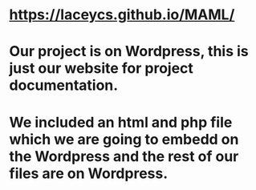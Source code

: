 # https://laceycs.github.io/MAML/
# Our project is on Wordpress, this is just our website for project documentation.
# We included an html and php file which we are going to embedd on the Wordpress and the rest of our files are on Wordpress.
